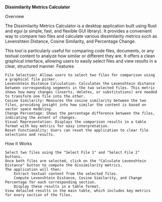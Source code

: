 **Dissimilarity Metrics Calculator**

Overview

The Dissimilarity Metrics Calculator is a desktop application built using Rust and egui (a simple, fast, and flexible GUI library). It provides a convenient way to compare two files and calculate various dissimilarity metrics such as Levenshtein Distance, Cosine Similarity, and Percentage Change.

This tool is particularly useful for comparing code files, documents, or any textual content to analyze how similar or different they are. It offers a clean graphical interface, allowing users to easily select files and view results in a clear, structured manner.
Features

    File Selection: Allows users to select two files for comparison using a graphical file picker.
    Levenshtein Distance Calculation: Calculates the Levenshtein distance between corresponding segments in the two selected files. This metric shows how many changes (inserts, deletes, or substitutions) are needed to transform one file into the other.
    Cosine Similarity: Measures the cosine similarity between the two files, providing insight into how similar the content is based on vector space modeling.
    Change Percentage: Shows the percentage difference between the files, indicating the extent of changes.
    Visual Representation: Displays the comparison results in a table format with key metrics for easy interpretation.
    Reset Functionality: Users can reset the application to clear file selections and results.

How It Works

    Select two files using the "Select File 1" and "Select File 2" buttons.
    Once both files are selected, click on the "Calculate Levenshtein Distance" button to compute the dissimilarity metrics.
    The application will then:
        Extract textual content from the selected files.
        Compute Levenshtein Distance, Cosine Similarity, and Change Percentage for each corresponding section.
        Display these results in a table format.
    View detailed results in the main table, which includes key metrics for every section of the files.
